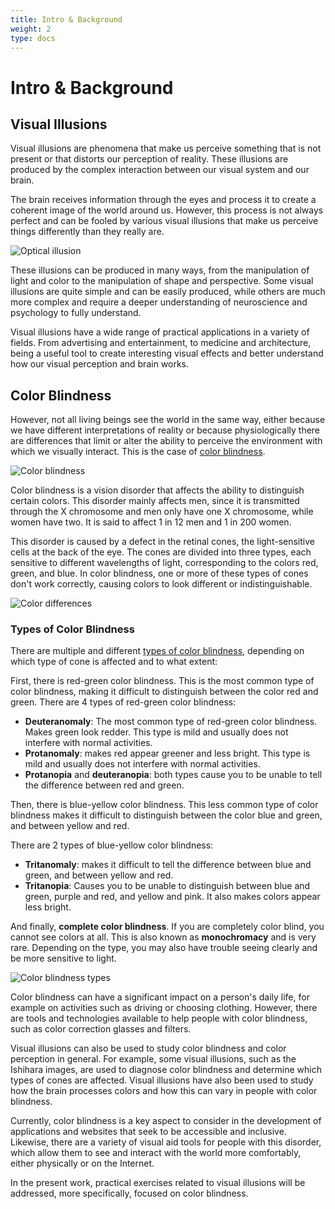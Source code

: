 ```yaml
---
title: Intro & Background
weight: 2
type: docs
---
```


# **Intro & Background**

## Visual Illusions

Visual illusions are phenomena that make us perceive something that is not present or that distorts our perception of reality. These illusions are produced by the complex interaction between our visual system and our brain.

The brain receives information through the eyes and process it to create a coherent image of the world around us. However, this process is not always perfect and can be fooled by various visual illusions that make us perceive things differently than they really are.

![Optical illusion](https://www.amnh.org/var/ezflow_site/storage/images/media/amnh/images/explore/ology-images/brain/optical-illusions/op-illusions-listing-hero/3877180-1-eng-US/op-illusions-listing-hero_twittershare_1024.jpg "Optical illusion")

These illusions can be produced in many ways, from the manipulation of light and color to the manipulation of shape and perspective. Some visual illusions are quite simple and can be easily produced, while others are much more complex and require a deeper understanding of neuroscience and psychology to fully understand.

Visual illusions have a wide range of practical applications in a variety of fields. From advertising and entertainment, to medicine and architecture, being a useful tool to create interesting visual effects and better understand how our visual perception and brain works.

## Color Blindness

However, not all living beings see the world in the same way, either because we have different interpretations of reality or because physiologically there are differences that limit or alter the ability to perceive the environment with which we visually interact. This is the case of [color blindness](https://en.wikipedia.org/wiki/Color_blindness).

![Color blindness](https://images.ctfassets.net/pxcfulgsd9e2/articleImage196109/3f53cdb3e75ee9e5a62e88d6d04baa8f/Colorblindness-Glasses-HN2947-iStock-1224633999-Sized.jpg "Color blindness")

Color blindness is a vision disorder that affects the ability to distinguish certain colors. This disorder mainly affects men, since it is transmitted through the X chromosome and men only have one X chromosome, while women have two. It is said to affect 1 in 12 men and 1 in 200 women.

This disorder is caused by a defect in the retinal cones, the light-sensitive cells at the back of the eye. The cones are divided into three types, each sensitive to different wavelengths of light, corresponding to the colors red, green, and blue. In color blindness, one or more of these types of cones don't work correctly, causing colors to look different or indistinguishable.

![Color differences](https://hips.hearstapps.com/housebeautiful/assets/17/04/foliage-color-blindness.jpg "Color differences")

### Types of Color Blindness

There are multiple and different [types of color blindness](https://www.nei.nih.gov/learn-about-eye-health/eye-conditions-and-diseases/color-blindness/types-color-blindness), depending on which type of cone is affected and to what extent:

First, there is red-green color blindness. This is the most common type of color blindness, making it difficult to distinguish between the color red and green.
There are 4 types of red-green color blindness:

- **Deuteranomaly**: The most common type of red-green color blindness. Makes green look redder. This type is mild and usually does not interfere with normal activities.
- **Protanomaly**: makes red appear greener and less bright. This type is mild and usually does not interfere with normal activities.
- **Protanopia** and **deuteranopia**: both types cause you to be unable to tell the difference between red and green.

Then, there is blue-yellow color blindness. This less common type of color blindness makes it difficult to distinguish between the color blue and green, and between yellow and red.

There are 2 types of blue-yellow color blindness:

- **Tritanomaly**: makes it difficult to tell the difference between blue and green, and between yellow and red.
- **Tritanopia**: Causes you to be unable to distinguish between blue and green, purple and red, and yellow and pink. It also makes colors appear less bright.

And finally, **complete color blindness**. If you are completely color blind, you cannot see colors at all. This is also known as **monochromacy** and is very rare. Depending on the type, you may also have trouble seeing clearly and be more sensitive to light.

![Color blindness types](https://miro.medium.com/v2/resize:fit:1400/1*vEU5WV7Ho3FqQRcL2n5BEw.png "Color blindness types")

Color blindness can have a significant impact on a person's daily life, for example on activities such as driving or choosing clothing. However, there are tools and technologies available to help people with color blindness, such as color correction glasses and filters.

Visual illusions can also be used to study color blindness and color perception in general. For example, some visual illusions, such as the Ishihara images, are used to diagnose color blindness and determine which types of cones are affected. Visual illusions have also been used to study how the brain processes colors and how this can vary in people with color blindness.

Currently, color blindness is a key aspect to consider in the development of applications and websites that seek to be accessible and inclusive. Likewise, there are a variety of visual aid tools for people with this disorder, which allow them to see and interact with the world more comfortably, either physically or on the Internet.

In the present work, practical exercises related to visual illusions will be addressed, more specifically, focused on color blindness.